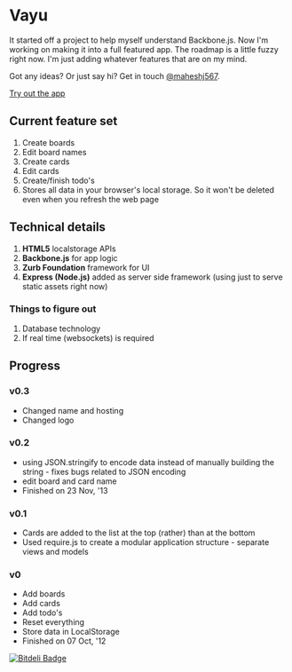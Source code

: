 # Vayu

It started off a project to help myself understand Backbone.js. Now I'm working on making it into a full featured app. The roadmap is a little fuzzy right now. I'm just adding whatever features that are on my mind.

Got any ideas? Or just say hi? Get in touch [@maheshj567](http://twitter.com/maheshj567).

[Try out the app](http://vayu.io)

## Current feature set

1. Create boards
2. Edit board names
3. Create cards
4. Edit cards
5. Create/finish todo's
6. Stores all data in your browser's local storage. So it won't be deleted even when you refresh the web page

## Technical details

1. **HTML5** localstorage APIs
2. **Backbone.js** for app logic
3. **Zurb Foundation** framework for UI
4. **Express (Node.js)** added as server side framework (using just to serve static assets right now)

### Things to figure out
1. Database technology
3. If real time (websockets) is required

## Progress

### v0.3

* Changed name and hosting
* Changed logo

### v0.2

* using JSON.stringify to encode data instead of manually building the string - fixes bugs related to JSON encoding
* edit board and card name
* Finished on 23 Nov, '13

### v0.1

* Cards are added to the list at the top (rather) than at the bottom
* Used require.js to create a modular application structure - separate views and models

### v0

* Add boards
* Add cards
* Add todo's
* Reset everything
* Store data in LocalStorage
* Finished on 07 Oct, '12

[![Bitdeli Badge](https://d2weczhvl823v0.cloudfront.net/maheshj567/vayu/trend.png)](https://bitdeli.com/free "Bitdeli Badge")
